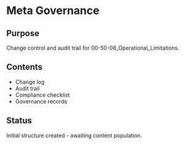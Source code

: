 # Meta Governance

## Purpose
Change control and audit trail for 00-50-08_Operational_Limitations.

## Contents
- Change log
- Audit trail
- Compliance checklist
- Governance records

## Status
Initial structure created - awaiting content population.
